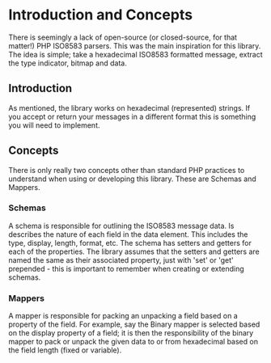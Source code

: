 # Introduction and Concepts
There is seemingly a lack of open-source (or closed-source, for that matter!) PHP ISO8583 parsers. This was the main
inspiration for this library. The idea is simple; take a hexadecimal ISO8583 formatted message, extract the type
indicator, bitmap and data.

## Introduction
As mentioned, the library works on hexadecimal (represented) strings. If you accept or return your messages in a
different format this is something you will need to implement. 

## Concepts
There is only really two concepts other than standard PHP practices to understand when using or developing this library.
These are Schemas and Mappers.

### Schemas
A schema is responsible for outlining the ISO8583 message data. Is describes the nature of each field in the data element.
This includes the type, display, length, format, etc. The schema has setters and getters for each of the properties. The
library assumes that the setters and getters are named the same as their associated property, just with 'set' or 'get'
prepended - this is important to remember when creating or extending schemas.

### Mappers
A mapper is responsible for packing an unpacking a field based on a property of the field. For example, say the Binary
mapper is selected based on the display property of a field; it is then the responsibility of the binary mapper to pack
or unpack the given data to or from hexadecimal based on the field length (fixed or variable).